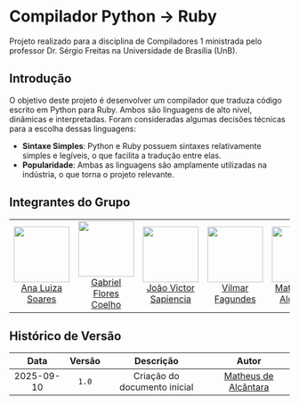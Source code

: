 # Compilador Python -> Ruby

Projeto realizado para a disciplina de Compiladores 1 ministrada pelo professor Dr. Sérgio Freitas na Universidade de Brasília (UnB).

## Introdução

O objetivo deste projeto é desenvolver um compilador que traduza código escrito em Python para Ruby. Ambos são linguagens de alto nível, dinâmicas e interpretadas. Foram consideradas algumas decisões técnicas para a escolha dessas linguagens:

- **Sintaxe Simples**: Python e Ruby possuem sintaxes relativamente simples e legíveis, o que facilita a tradução entre elas.
- **Popularidade**: Ambas as linguagens são amplamente utilizadas na indústria, o que torna o projeto relevante.

## Integrantes do Grupo

<div align="center">
    <table align="center">
        <tr>
            <td align="center">
                <img src="https://avatars.githubusercontent.com/u/138021508?v=4" width="100px;" /><br>
                <a href="https://github.com/Ana-Luiza-SC">Ana Luiza Soares</a>
            </td>
            <td align="center">
                <img src="https://avatars.githubusercontent.com/u/127219960?v=4" width="100px;" /><br>
                <a href="https://github.com/Gabrielfcoelho">Gabriel Flores Coelho</a>
            </td>
            <td align="center">
                <img src="https://avatars.githubusercontent.com/u/163934412?v=4" width="100px;" /><br>
                <a href="https://github.com/JoaoSapiencia">João Victor Sapiencia</a>
            </td>
            <td align="center">
                <img src="https://avatars.githubusercontent.com/u/165099836?v=4" width="100px;" /><br>
                <a href="https://github.com/VilmarFagundes">Vilmar Fagundes</a>
            </td>
            <td align="center">
                <img src="https://avatars.githubusercontent.com/u/107211702?v=4" width="100px;" /><br>
                <a href="https://github.com/matheusdealcantara">Matheus de Alcântara</a>
            </td>
        </tr>
    </table>
</div>

## Histórico de Versão

<div align="center">
    <table align="center">
        <thead>
            <tr>
                <th>Data</th>
                <th>Versão</th>
                <th>Descrição</th>
                <th>Autor</th>
            </tr>
        </thead>
        <tbody>
            <tr>
                <td align="center">2025-09-10</td>
                <td align="center"><code>1.0</code></td>
                <td align="center">Criação do documento inicial</td>
                <td align="center"><a href="https://github.com/matheusdealcantara">Matheus de Alcântara</a></td>
            </tr>
        </tbody>
    </table>
</div>
